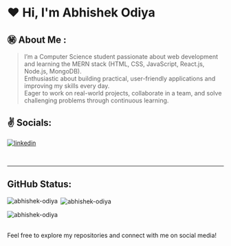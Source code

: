 # :heart: **Hi, I'm Abhishek Odiya** 

## :secret: About Me :

> I’m a Computer Science student passionate about web development and learning the MERN stack (HTML, CSS, JavaScript, React.js, Node.js, MongoDB).<br>
> Enthusiastic about building practical, user-friendly applications and improving my skills every day.<br>
> Eager to work on real-world projects, collaborate in a team, and solve challenging problems through continuous learning.
> <br/>

## :v: Socials:
[![linkedin](https://img.shields.io/badge/linkedin-%23181818.svg?style=for-the-badge&logo=linkedin&logoColor=blue)](https://linkedin.com/in/abhishek-odiya-84b502272)

<br>



<hr/>

## GitHub Status:
 <p><img align="left" src="https://github-readme-stats.vercel.app/api/top-langs?username=abhishek-odiya&show_icons=true&locale=en&layout=compact" alt="abhishek-odiya" /></p>

<p>&nbsp;<img align="center" src="https://github-readme-stats.vercel.app/api?username=abhishek-odiya&show_icons=true&locale=en" alt="abhishek-odiya" /></p>

<p><img align="center" src="https://github-readme-streak-stats.herokuapp.com/?user=abhishek-odiya&" alt="abhishek-odiya" /></p> <br>
Feel free to explore my repositories and connect with me on social media!

<!--
**abhishek-odiya/abhishek-odiya** is a ✨ _special_ ✨ repository because its `README.md` (this file) appears on your GitHub profile.

